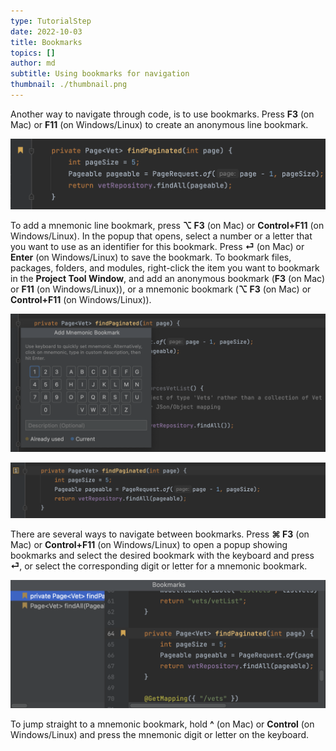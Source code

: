 ```yaml
---
type: TutorialStep
date: 2022-10-03
title: Bookmarks
topics: []
author: md
subtitle: Using bookmarks for navigation
thumbnail: ./thumbnail.png
---
```


Another way to navigate through code, is to use bookmarks. Press **F3** (on Mac) or **F11** (on Windows/Linux) to create an anonymous line bookmark. 

![Anonymous bookmark](anonymous-bookmark.png)

To add a mnemonic line bookmark, press **⌥ F3** (on Mac) or **Control+F11** (on Windows/Linux). In the popup that opens, select a number or a letter that you want to use as an identifier for this bookmark. Press **⏎** (on Mac) or **Enter** (on Windows/Linux) to save the bookmark. To bookmark files, packages, folders, and modules, right-click the item you want to bookmark in the **Project Tool Window**, and add an anonymous bookmark (**F3** (on Mac) or **F11** (on Windows/Linux)), or a mnemonic bookmark (**⌥ F3** (on Mac) or **Control+F11** (on Windows/Linux)).

![Select digit for mnemonic bookmark](mnemonic-bookmark-digit.png)

![Mnemonic bookmark](mnemonic-bookmark.png)

There are several ways to navigate between bookmarks. Press **⌘ F3** (on Mac) or **Control+F11** (on Windows/Linux) to open a popup showing bookmarks and select the desired bookmark with the keyboard and press **⏎**, or select the corresponding digit or letter for a mnemonic bookmark.

![Bookmarks](bookmarks.png)

To jump straight to a mnemonic bookmark, hold **^** (on Mac) or **Control** (on Windows/Linux) and press the mnemonic digit or letter on the keyboard.
